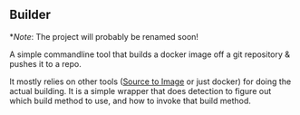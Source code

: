 ## Builder

**Note*: The project will probably be renamed soon!

A simple commandline tool that builds a docker image off a git repository & pushes it to a repo.

It mostly relies on other tools ([Source to Image](https://github.com/openshift/source-to-image) or just docker)
for doing the actual building. It is a simple wrapper that does detection to figure out which
build method to use, and how to invoke that build method.
